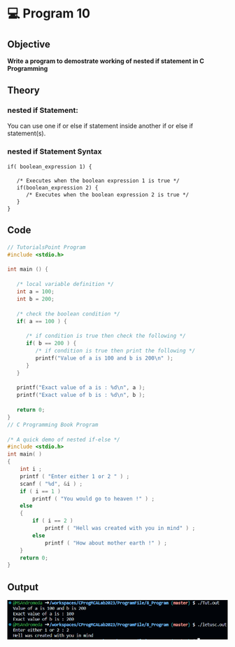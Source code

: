 
# 💻 Program 10

## Objective
**Write a program to demostrate working of nested if statement in C Programming**

## Theory

### nested if Statement:
You can use one if or else if statement inside another if or else if statement(s).

### nested if Statement Syntax
```
if( boolean_expression 1) {

   /* Executes when the boolean expression 1 is true */
   if(boolean_expression 2) {
      /* Executes when the boolean expression 2 is true */
   }
}
```

## Code
```c
// TutorialsPoint Program
#include <stdio.h>
 
int main () {

   /* local variable definition */
   int a = 100;
   int b = 200;
 
   /* check the boolean condition */
   if( a == 100 ) {
   
      /* if condition is true then check the following */
      if( b == 200 ) {
         /* if condition is true then print the following */
         printf("Value of a is 100 and b is 200\n" );
      }
   }
   
   printf("Exact value of a is : %d\n", a );
   printf("Exact value of b is : %d\n", b );
 
   return 0;
}
// C Programming Book Program

/* A quick demo of nested if-else */ 
#include <stdio.h>
int main( ) 
{ 
    int i ; 
    printf ( "Enter either 1 or 2 " ) ; 
    scanf ( "%d", &i ) ; 
    if ( i == 1 ) 
        printf ( "You would go to heaven !" ) ; 
    else 
    { 
        if ( i == 2 ) 
            printf ( "Hell was created with you in mind" ) ; 
        else 
            printf ( "How about mother earth !" ) ; 
    } 
    return 0;
} 
```

## Output
![Understanding Nested-if Program Output](./Prog8_Outpur.png)